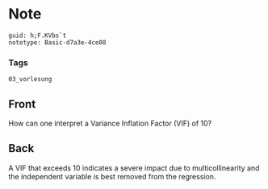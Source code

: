 # Note
```
guid: h;F.KVbs`t
notetype: Basic-d7a3e-4ce08
```

### Tags
```
03_vorlesung
```

## Front
How can one interpret a Variance Inflation Factor (VIF) of 10?

## Back
A VIF that exceeds 10 indicates a severe impact due to multicollinearity and the independent variable is best removed from the regression.
